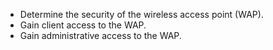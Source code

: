 
  * Determine the security of the wireless access point (WAP).
  * Gain client access to the WAP.
  * Gain administrative access to the WAP.
